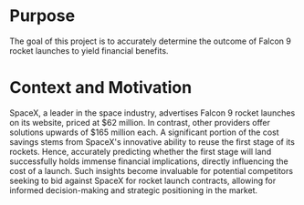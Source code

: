 # Purpose
The goal of this project is to accurately determine the outcome of Falcon 9 rocket launches to yield financial benefits.

# Context and Motivation
SpaceX, a leader in the space industry, advertises Falcon 9 rocket launches on its website, priced at $62 million. In contrast, other providers offer solutions upwards of $165 million each. A significant portion of the cost savings stems from SpaceX's innovative ability to reuse the first stage of its rockets. Hence, accurately predicting whether the first stage will land successfully holds immense financial implications, directly influencing the cost of a launch. Such insights become invaluable for potential competitors seeking to bid against SpaceX for rocket launch contracts, allowing for informed decision-making and strategic positioning in the market.


